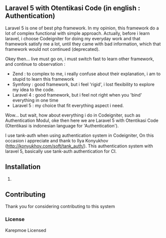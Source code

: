 ## Laravel 5 with Otentikasi Code (in english : Authentication)

Laravel 5 is one of best php framework. In my opinion, this framework do a lot of complex functional with simple approach.
Actually, before i learn laravel, i choose Codeigniter for doing my everyday work and that framework satisfy me a lot,
until they came with bad information, which that framework would not continued (deprecated).

Okey then... live must go on, i must switch fast to learn other framework, and continue to observation :

- Zend : to complex to me, i really confuse about their explanation, i am to stupid to learn this framework
- Symfony : good framework, but i feel 'rigid', i lost flexibility to explore my idea to the code.
- Laravel 4 : good framework, but i feel not right when you 'bind' everything in one time
- Laravel 5 : my choice that fit everything aspect i need.

Wow... but wait, how about everything i do in Codeigniter, such as Authentication Modul, oke then here we are
Laravel 5 with Otentikasi Code (Otentikasi is indonesian language for 'Authentication').

I use tank-auth when using authentication system in Codeigniter, On this occasion i appreciate and thank to
Ilya Konyukhov (http://konyukhov.com/soft/tank_auth/). This authentication system with laravel 5, basically use
tank-auth authentication for CI.

## Installation

1.

## Contributing

Thank you for considering contributing to this system

### License

Karepmoe Licensed

